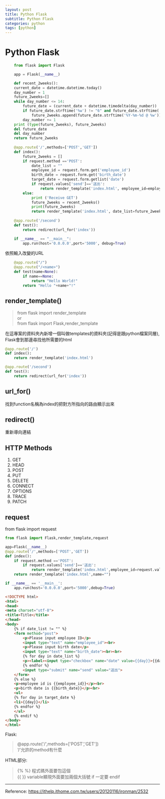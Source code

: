 ```yaml
---
layout: post
title: Python Flask
subtitle: Python Flask
categories: python
tags: [python]
---
```

# Python Flask

```Python
    from flask import Flask

    app = Flask(__name__)

    def recent_2weeks():
    current_date = datetime.datetime.today()
    day_number = 1
    future_2weeks=[]
    while day_number <= 14:
        future_date = (current_date + datetime.timedelta(day_number))                    
        if future_date.strftime('%w') != "6" and future_date.strftime('%w') != "0":
            future_2weeks.append(future_date.strftime('%Y-%m-%d @ %w'))
        day_number += 1
    print (type(future_2weeks), future_2weeks)
    del future_date
    del day_number
    return future_2weeks
    
    @app.route('/',methods=['POST','GET'])
    def index():
        future_2weeks = []
        if request.method =='POST':
            date_list = ""
            employee_id = request.form.get('employee_id')
            birth_date = request.form.get('birth_date')
            target_date = request.form.getlist('date')
            if request.values['send']=='送出':
                return render_template('index.html', employee_id=employee_id, birth_date=birth_date, target_date=target_date, date_list=date_list)
        else:
            print ('Receive GET')
            future_2weeks = recent_2weeks()
            print(future_2weeks)
            return render_template('index.html', date_list=future_2weeks)
    
    @app.route('/second')
    def test():
        return redirect(url_for('index'))

    if __name__ == "__main__":
        app.run(host='0.0.0.0',port='5000', debug=True)
 ```

依照輸入改變的URL  

```Python
    @app.route("/")
    @app.route("/<name>")
    def test(name=None):
        if name==None:
            return "Hello World!"
        return "Hello "+name+"!"
```

## render_template()

> from flask import render_template  
or  
> from flask import Flask,render_template  

在這專案的資料夾內新增一個叫做templates的資料夾(記得是跟python檔案同層), Flask會到那邊尋找他所需要的html  

```Python
@app.route('/')
def index():
    return render_template('index.html')

@app.route('/second')
def test():
    return redirect(url_for('index'))
```

## url_for()

找到function名稱為index的把對方所指向的路由顯示出來  

## redirect()

重新導向連結  

## HTTP Methods

1. GET
2. HEAD
3. POST
4. PUT
5. DELETE
6. CONNECT
7. OPTIONS
8. TRACE
9. PATCH

## request

from flask import request

```Python
from flask import Flask,render_template,request

app=Flask(__name__)
@app.route('/',methods=['POST','GET'])
def index():
    if request.method =='POST':
        if request.values['send']=='送出':
            return render_template('index.html',employee_id=request.values['employee_id'],birth_date=request.values['birth_date'])
    return render_template('index.html',name="")

if __name__ == '__main__':
    app.run(host='0.0.0.0',port='5000',debug=True)
```

```html
<!DOCTYPE html>
<html>
<head>
<meta charset="utf-8">
<title>Title</title>
</head>
<body>
    {% if date_list != "" %}
    <form method="post">
        <p>Please input employee ID</p>
        <input type="text" name="employee_id"><br>
        <p>Please input birth date</p>
        <input type="text" name="birth_date"><br><br>
        {% for day in date_list %}
        <p><label><input type="checkbox" name="date" value={{day}}>{{day}}</label></p>
        {% endfor %}
        <input type="submit" name="send" value="送出">
    </form>
    {% else %}
    <p>employee id is {{employee_id}}</p><br>
    <p>birth date is {{birth_date}}</p><br>
    <ul>
    {% for day in target_date %}
    <li>{{day}}</li>
    {% endfor %}
    </ul>
    {% endif %}
</body>
</html>
```

Flask:  
> @app.route('/',methods=['POST','GET'])  
> ‘/’允許的method有什麼

HTML部分:
> \{\% \%\} 程式碼外面要包這個  
> \{\{ \}\} variable顯現外面要加兩個大括號
> if 一定要 endif

---

Reference: <https://ithelp.ithome.com.tw/users/20120116/ironman/2532>